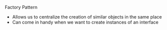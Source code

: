 Factory Pattern

- Allows us to centralize the creation of similar objects in the same place
- Can come in handy when we want to create instances of an interface
